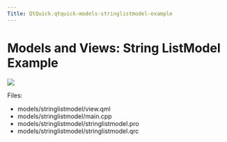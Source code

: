 ```yaml
---
Title: QtQuick.qtquick-models-stringlistmodel-example
---
```

        
Models and Views: String ListModel Example
==========================================

<span class="subtitle"></span>
<span id="details"></span>
![](https://developer.ubuntu.com/static/devportal_uploaded/9af5f171-c564-41d1-b875-4514b87983e2-api/apps/qml/sdk-15.04/qtquick-models-stringlistmodel-example/images/qml-stringlistmodel-example.png)

Files:

-   models/stringlistmodel/view.qml
-   models/stringlistmodel/main.cpp
-   models/stringlistmodel/stringlistmodel.pro
-   models/stringlistmodel/stringlistmodel.qrc


